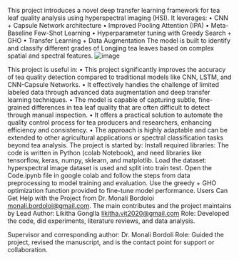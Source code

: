 This project introduces a novel deep transfer learning framework for tea leaf quality analysis using hyperspectral imaging (HSI). It leverages:
•	CNN + Capsule Network architecture
•	Improved Pooling Attention (IPA)
•	Meta-Baseline Few-Shot Learning
•	Hyperparameter tuning with Greedy Search + GHO
•	Transfer Learning + Data Augmentation
The model is built to identify and classify different grades of Longjing tea leaves based on complex spatial and spectral features.
![image](https://github.com/user-attachments/assets/63582494-d481-4f27-b95b-b4e359554377)

This project is useful in: 
•	This project significantly improves the accuracy of tea quality detection compared to traditional models like CNN, LSTM, and CNN-Capsule Networks.
•	It effectively handles the challenge of limited labeled data through advanced data augmentation and deep transfer learning techniques.
•	The model is capable of capturing subtle, fine-grained differences in tea leaf quality that are often difficult to detect through manual inspection.
•	It offers a practical solution to automate the quality control process for tea producers and researchers, enhancing efficiency and consistency.
•	The approach is highly adaptable and can be extended to other agricultural applications or spectral classification tasks beyond tea analysis.
The project is started by:
Install required libraries: The code is written in Python (colab Notebook), and need libraries like tensorflow, keras, numpy, sklearn, and matplotlib.
Load the dataset: hyperspectral image dataset is used and split into train test. 
Open the Code.ipynb file in google colab and follow the steps from data preprocessing to model training and evaluation.
Use the greedy + GHO optimization function provided to fine-tune model performance.
Users Can Get Help with the Project from Dr. Monali Bordoloi monali.bordoloi@gmail.com.
The main contributes and the project maintains by 
Lead Author: Likitha Gonglla  likitha.vit2020@gmail.com
Role: Developed the code, did experiments, literature reviews, and data analysis.


Supervisor and corresponding author: Dr. Monali Bordoli 
Role: Guided the project, revised the manuscript, and is the contact point for support or collaboration.


